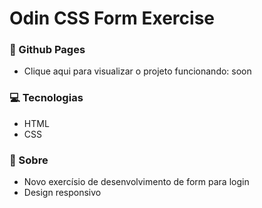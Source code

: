 # Odin CSS Form Exercise

### :rocket: Github Pages

- Clique aqui para visualizar o projeto funcionando: soon

### :computer: Tecnologias

<p align="justify">

- HTML
- CSS

</p>

### :page_facing_up: Sobre

<p align="justify">

-  Novo exercísio de desenvolvimento de form para login
-  Design responsivo

</p>